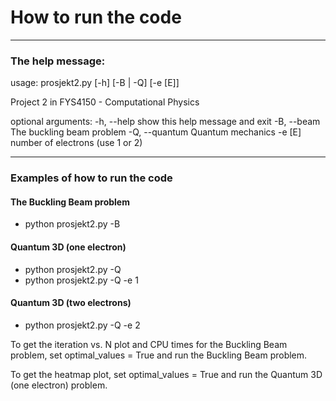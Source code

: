# How to run the code
---------------------

### **The help message:**

usage: prosjekt2.py [-h] [-B | -Q] [-e [E]]

Project 2 in FYS4150 - Computational Physics

optional arguments:
  -h, --help     show this help message and exit
  -B, --beam     The buckling beam problem
  -Q, --quantum  Quantum mechanics
  -e [E]         number of electrons (use 1 or 2)

--------------------------------------------------------------
### **Examples of how to run the code**

#### The Buckling Beam problem
* python prosjekt2.py -B          

#### Quantum 3D (one electron)
* python prosjekt2.py -Q
* python prosjekt2.py -Q -e 1

#### Quantum 3D (two electrons)
* python prosjekt2.py -Q -e 2


To get the iteration vs. N plot and CPU times 
for the Buckling Beam problem, set optimal_values = True
and run the Buckling Beam problem.

To get the heatmap plot, set optimal_values = True
and run the Quantum 3D (one electron) problem. 